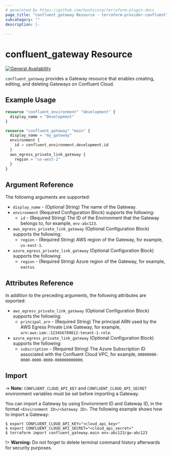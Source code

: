 ```yaml
---
# generated by https://github.com/hashicorp/terraform-plugin-docs
page_title: "confluent_gateway Resource - terraform-provider-confluent"
subcategory: ""
description: |-
  
---
```


# confluent_gateway Resource

[![General Availability](https://img.shields.io/badge/Lifecycle%20Stage-General%20Availability-%2345c6e8)](https://docs.confluent.io/cloud/current/api.html#section/Versioning/API-Lifecycle-Policy)

`confluent_gateway` provides a Gateway resource that enables creating, editing, and deleting Gateways on Confluent Cloud.

## Example Usage

```terraform
resource "confluent_environment" "development" {
  display_name = "Development"
}

resource "confluent_gateway" "main" {
  display_name = "my_gateway"
  environment {
    id = confluent_environment.development.id
  }
  aws_egress_private_link_gateway {
    region = "us-west-2"
  }
}
```

<!-- schema generated by tfplugindocs -->
## Argument Reference

The following arguments are supported:

- `display_name` - (Optional String) The name of the Gateway.
- `environment` (Required Configuration Block) supports the following:
  - `id` - (Required String) The ID of the Environment that the Gateway belongs to, for example, `env-abc123`.
- `aws_egress_private_link_gateway` (Optional Configuration Block) supports the following:
  - `region` - (Required String) AWS region of the Gateway, for example, `us-east-1`.
- `azure_egress_private_link_gateway` (Optional Configuration Block) supports the following:
  - `region` - (Required String) Azure region of the Gateway, for example, `eastus`.

## Attributes Reference

In addition to the preceding arguments, the following attributes are exported:

- `aws_egress_private_link_gateway` (Optional Configuration Block) supports the following:
  - `principal_arn` - (Required String) The principal ARN used by the AWS Egress Private Link Gateway, for example, `arn:aws:iam::123456789012:tenant-1-role`.
- `azure_egress_private_link_gateway` (Optional Configuration Block) supports the following:
  - `subscription` - (Required String) The Azure Subscription ID associated with the Confluent Cloud VPC, for example, `00000000-0000-0000-0000-000000000000`.

## Import

-> **Note:** `CONFLUENT_CLOUD_API_KEY` and `CONFLUENT_CLOUD_API_SECRET` environment variables must be set before importing a Gateway.

You can import a Gateway by using Environment ID and Gateway ID, in the format `<Environment ID>/<Gateway ID>`. The following example shows how to import a Gateway:

```shell
$ export CONFLUENT_CLOUD_API_KEY="<cloud_api_key>"
$ export CONFLUENT_CLOUD_API_SECRET="<cloud_api_secret>"
$ terraform import confluent_gateway.main env-abc123/gw-abc123
```

!> **Warning:** Do not forget to delete terminal command history afterwards for security purposes.
